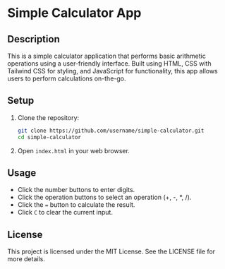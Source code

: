 # Simple Calculator App

## Description
This is a simple calculator application that performs basic arithmetic operations using a user-friendly interface. Built using HTML, CSS with Tailwind CSS for styling, and JavaScript for functionality, this app allows users to perform calculations on-the-go.

## Setup
1. Clone the repository:
   ```bash
   git clone https://github.com/username/simple-calculator.git
   cd simple-calculator
   ```
2. Open `index.html` in your web browser.

## Usage
- Click the number buttons to enter digits.
- Click the operation buttons to select an operation (+, -, *, /).
- Click the `=` button to calculate the result.
- Click `C` to clear the current input.

## License
This project is licensed under the MIT License. See the LICENSE file for more details.
